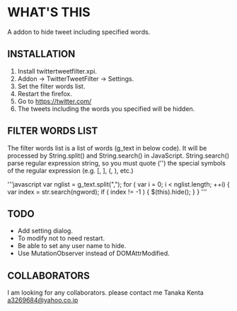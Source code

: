 WHAT'S THIS
===========
  A addon to hide tweet including specified words.


INSTALLATION
------------

1. Install twittertweetfilter.xpi.
2. Addon -> TwitterTweetFilter -> Settings.
3. Set the filter words list.
4. Restart the firefox.
5. Go to https://twitter.com/
6. The tweets including the words you specified will be hidden.


FILTER WORDS LIST
-----------------

  The filter words list is a list of words (g_text in below code). It will be processed by String.split() and String.search() in JavaScript. String.search() parse regular expression string, so you must quote ('\') the special symbols of the regular expression (e.g. [, ], (, ), etc.)


'''javascript
    var nglist = g_text.split(",");
    for ( var i = 0; i < nglist.length; ++i) {
        var index = str.search(ngword);
        if ( index != -1 ) {
            $(this).hide();
        }
    }
'''


TODO
----

- Add setting dialog.
- To modify not to need restart.
- Be able to set any user name to hide.
- Use MutationObserver instead of DOMAttrModified.


COLLABORATORS
-------------

  I am looking for any collaborators. please contact me
    Tanaka Kenta <a3269684@yahoo.co.jp>


